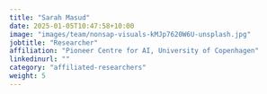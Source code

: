 ```yaml
---
title: "Sarah Masud"
date: 2025-01-05T10:47:58+10:00
image: "images/team/nonsap-visuals-kMJp7620W6U-unsplash.jpg"
jobtitle: "Researcher"
affiliation: "Pioneer Centre for AI, University of Copenhagen"
linkedinurl: ""
category: "affiliated-researchers"
weight: 5
---
```

